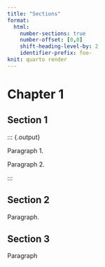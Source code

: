 ```yaml
---
title: "Sections"
format:
  html:
    number-sections: true
    number-offset: [0,0]
    shift-heading-level-by: 2
    identifier-prefix: foo-
knit: quarto render
---
```


# Chapter 1

## Section 1

::: {.output}

Paragraph 1.

Paragraph 2.

:::

## Section 2

Paragraph.

## Section 3

Paragraph
